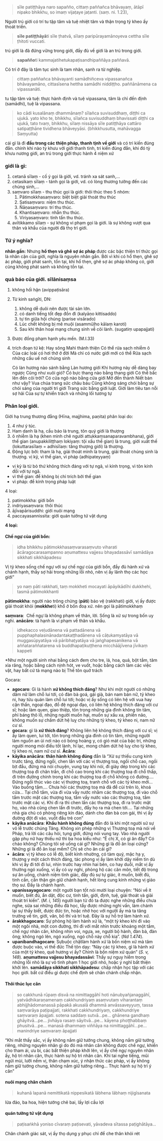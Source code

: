 
>sīle patiṭṭhāya naro sapañño, cittaṃ paññañca bhāvayaṃ,
ātāpī nipako bhikkhu, so imaṃ vijaṭaye jaṭanti. (saṃ. ni. 1.23),

Người trú giới có trí
tu tập tâm và tuệ
nhiệt  tâm và thận trọng
tỷ kheo ấy thoát triền.


>**sīle patiṭṭhāyā**ti sīle ṭhatvā, sīlaṃ paripūrayamānoyeva cettha sīle ṭhitoti vuccati. 

trú  giới là đã  đứng vững trong giới, đầy đủ về giới là an trú trong giới.  


>**sapañño**ti kammajatihetukapaṭisandhipaññāya paññavā.

Có trí ở đây là tâm tục sinh là tam nhân, sanh ra từ nghiệp.


>cittaṃ paññañca bhāvayanti samādhiñceva vipassanañca bhāvayamāno, cittasīsena hettha samādhi niddiṭṭho. paññānāmena ca vipassanāti.

tu tập tâm và tuệ: thực hành định  và tuệ vipassana, tâm là chỉ đến định (samādhi), tuệ  là vipassana.


>ko cādi kusalānaṃ dhammānaṃ? sīlañca suvisuddhaṃ, diṭṭhi ca ujukā. yato kho te, bhikkhu, sīlañca suvisuddhaṃ bhavissati diṭṭhi ca ujukā, tato tvaṃ, bhikkhu, sīlaṃ nissāya sīle patiṭṭhāya cattāro satipaṭṭhāne tividhena bhāveyyāsi.
>{bhikkhusutta, mahāvagga Saṃyutta}

cái gì là đi **đầu trong các thiện pháp, thanh tịnh về giới** và có tri kiến đúng đắn. chính khi nào tỳ khưu với giới thanh tinh, tri kiến đúng đắn, khi đó tỳ khưu nương giới, an trú trong giới thực hành 4 niệm xứ

### giới là gì:
1. cetanā sīlaṃ - cố ý gọi là giới, vd.  tránh xa sát sanh,...
2. cetasikaṃ sīlaṃ - tánh gọi là giới, vd. có lòng thương tưởng đến các chúng sinh,...
3. saṃvaro sīlaṃ - thu thúc gọi là giới: thôi thúc theo  5 nhóm:
	1. Pātimokkhasaṃvaro: biệt biệt giải thoát thu thúc 
	2. Satisaṃvaro: niệm thu thúc.
	3. Ñāṇasaṃvaro: trí thu thúc.
	4. Khantisaṃvaro: nhẫn thu thúc.
	5. Viriyasaṃvaro: tinh tấn thu thúc.
4. avītikkamo sīlaṃ - sự không vi phạm gọi là giới. là sự không vượt qua thân và khẩu của người đã thọ trì giới.

### Tứ  ý nghĩa?
**nhân gần:** Nhưng **hổ thẹn và ghê sợ ác pháp** được các bậc thiện trí thức gọi là nhân cận của giới, nghĩa là nguyên nhân gần. Bởi vì khi có hổ thẹn, ghê sợ ác pháp, giới phát sanh, tồn tại, khi hổ thẹn, ghê sợ ác pháp không có, giới cũng không phát sanh và không tồn tại.

###  quả  báo của giới. sīlānisaṃsa

1. không hối hận (avippaṭisāra)
2. Từ kinh saṅgīti, DN:
	1. không dễ duôi nên được tài sản lớn.
	2. có danh tiếng tốt đẹp đồn đi (kalyāṇo kittisaddo)
	3. tự tin giữa hội chúng (parise visārado)
	4. Lúc chết không bị mê muội (asammūḷho kālaṃ karoti)
	5. Sau khi thân hoại mạng chung sinh về cõi lành. (sugatiṃ upapajjati)
3. Được đồng phạm hạnh  yêu mến. (M.I.33)
4. trích đoạn từ  kệ:
	Hay sông Mahì thánh thiện 
	Có thể rửa sạch nhiễm ô 
	Của các loài có hơi thở ở đời 
	Mà chỉ có nước giới mới có thể 
	Rửa sạch những cấu uế nơi chúng sinh
	
	Có làn hương nào sánh bằng Làn hương giới 
	Khi hương này dễ dàng bay ngược Cũng như xuôi gió?
	Có bực thang nào bằng thang giới 
	Có thể bắc lên đến cõi trời?
	Có cửa ngõ nào bằng cửa giới 
	Mở đến thành Niết bàn như vậy?
	Vua chúa trang sức châu báu 
	Cũng không sáng chói bằng sự chói sáng của người trì giới Trang sức bằng giới luật.
	Giới làm tiêu tan nỗi sợ hãi 
	Của sự tự khiển trách và những lối tương tự

### Phân loại giới.
Giới hạ trung thương đẳng (Hīna, majjhima, paṇita) phân loại do:
1.  4 như ý túc.
2. Ham danh là hạ, cầu báo là trung, tôn quý giới là thượng
3. ô nhiễm là hạ (khen mình chê người attukkaṃsanaparavambhana), giới thế gian (anupakkiliṭṭhaṃ lokiyaṃ: tội xấu thế gian) là trung, giới xuất thế (lokuttarasīlaṃ = adhisīlaṃ: tăng thượng giới) là thượng.
4. Động lực bởi: tham là hạ, giải thoát mình là trung, giải thoát chúng sinh là thượng.
vị kỷ, vì thế gian, vì pháp (adhipateyyaṃ)
 - vị kỷ là từ bỏ thứ không thích đáng với tự ngã, vì kính trọng, vì tôn kính đối với tự ngã.
 - vì thế gian: để không bị chỉ trích  bởi thế gian
 - vì pháp: để kính trọng  pháp luật

4 loại:
1. patimokkha: giới bổn
2. indriyasaṃvara: thôi thúc
3. ājīvapārisuddhi: giới nuôi mạng
4. paccayasannissita: giới quán tưởng tứ vật dụng

**4 loại:**

#### Chế ngự của giới bổn:


>idha bhikkhu pātimokkhasaṃvarasaṃvuto viharati ācāragocarasampanno aṇumattesu vajjesu bhayadassāvī samādāya sikkhati sikkhāpadesu

Vị tỷ kheo sống chế ngự với sự chế ngự của giới bổn, đầy đủ hành xứ và chánh hạnh, thấy sợ hãi trong những lỗi nhỏ, nên vị ấy lãnh thọ các học giới”


>yo naṃ pāti rakkhati, taṃ mokkheti mocayati āpāyikādīhi dukkhehi, tasmā pātimokkhanti

**pātimokkha**: người nào trông chừng (**pāti**) bảo vệ (rakkhati) giới, vị ấy được giải thoát khỏi (**mokkhe**ti) khổ ở bốn đoạ xứ. nên gọi là pātimokkhaṃ

**saṃvara**:  Chế ngự là không phạm về thân, lời. Sống là xử sự trong bốn uy nghi.
**anācāro**: tà hạnh là vi phạm về thân và khẩu.


>idhekacco veḷudānena vā pattadānena vā pupphaphalasinānadantakaṭṭhadānena vā cāṭukamyatāya vā muggasūpyatāya vā pāribhaṭyatāya vā jaṅghapesanikena vā aññataraññatarena vā buddhapaṭikuṭṭhena micchāājīvena jīvikaṃ kappeti

\*Như một người sinh nhai bằng cách đem cho tre, lá, hoa, quả, bột tắm, tăm xỉa răng, hoặc bằng cách nịnh hót, ve vuốt, hoặc bằng cách làm các việc vặt, hay bất cứ tà mạng nào bị Thế tôn quở trách

Gocara: 
- **agocaro**: Gì là hành **xứ không thích đáng**? Như khi một người có những dâm nữ làm chỗ lui tới, có đàn bà goá, gái già, bán nam bán nữ, tỷ kheo ni, hay tửu quán làm chỗ lui tới; hoặc vị ấy sống có liên hệ với vua hay cận thần, ngoại đạo, đồ đệ ngoại đạo, có liên hệ không thích đáng với cư sĩ; hoặc làm quen, giao thiệp, tôn trọng những gia đình không tín tâm, phỉ báng thô lỗ, những người muốn hại, muốn sự xấu xa, phiền não, không muốn sự chấm dứt hệ luỵ cho những tỷ kheo, tỷ kheo ni, nam nữ cư sĩ.
- **gocara**: gì là **xứ thích đáng**? Không liên hệ không thích đáng với cư sĩ; vị ấy làm quen, lui tới, tôn trọng những gia đình có tín tâm, những người làm nguồn an ủi nơi nào có bóng hoàng y, có gió mát của bậc trí, những người mong mỏi điều tốt lành, hỉ lạc, mong chấm dứt hệ luỵ cho tỷ kheo, tỷ kheo ni, nam nữ cư sĩ.
**Ācāra**:
- **kāyika anācāra**: **thân hành  không đúng** đắn là “Xử sự thiếu cung kính trước tăng, đứng ngồi, chen lấn với các vị thượng toạ, ngồi chỗ cao, ngồi bịt đầu, đứng mà nói chuyện, vung tay khi nói, đi giày dép trong khi các thượng toạ đi chân trần, đi chỗ cao trong khi các thượng toạ đi chỗ thấp, đi trên đường chính trong khi các thượng toạ đi chỗ không có đường…. Ðứng ngồi thúc vào các vị thượng toạ, tranh chỗ với các tỷ kheo mới… Vào buồng tắm…. Chưa hỏi các thượng toạ mà đã để củi trên lò, khoá cửa… Tại chỗ tắm, vừa đi vừa vẫy nước nhằm các thượng toạ, đi vào chỗ tắm trước mặt các thượng toạ, tắm vẩy nước vào các thượng toạ, tắm trước mặt các vị. Khi đi ra thì chen lấn các thượng toạ, đi ra trước mặt họ, vào nhà cũng chen lấn đi trước, đẩy họ ra mà chen tới…. Tại những nhà gia chủ có phòng riêng kín đáo, dành cho đàn bà con gái, thì vị ấy đường đột đi vào, vuốt đầu trẻ con”
- **kāyika anācāra**: **Khẩu hành không đúng** đắn  đó là khi một người sử sự vô lễ trước chúng Tăng. Không xin phép những vị Thượng toạ mà nói về Pháp, trả lời các câu hỏi, tụng giới, đứng nói vung tay. Vào nhà người gặp phụ nữ hay thiếu nữ thì ba hoa kiểu như: “Ê chị X, có gì ăn đấy? Có cháo không? Chúng tôi sẽ uống cái gì? Những gì là đồ ăn loại cứng? Những gì là đồ ăn loại mềm? Chị sẽ cho ăn cái gì?
- **ācāra**: vị tỷ kheo có lễ độ, biết kính nhường, có tàm quý, mặc hạ y, thượng y một cách thích đáng, tác phong vị ấy làm khởi dậy niềm tin dù khi vị ấy đi tới đi lui, nhìn trước hay nhìn hai bên, co hay duỗi, mắt vị ấy thường ngó xuống, vị ấy có uy nghi, phòng hộ các căn môn, tiết độ trong sự ăn uống, chánh niệm tỉnh giác, đầy đủ sự tự giác, ít muốn, biết đủ, tinh cần, cẩn thận gìn giữ chánh hạnh, hết lòng cung kính những vị giáo thọ sư. Ðấy là chánh hạnh.
- **upanissayagocaro**: một người bạn tốt nói mười loại chuyện: “Nói về ít muốn, biết đủ, ẩn dật, độc cư, tinh tấn, giới, định, tuệ, giải thoát và giải thoát tri kiến”. (_M. i, 145_)  người bạn từ đó ta được nghe những điều chưa nghe, sửa sai những điều đã học, tẩy được những nghi vấn, làm chánh lại sự thấy biết, được đức tin, hoặc nhờ học với người ấy mà ta tăng trưởng về tín, giới, văn, bố thí và trí tuệ. Ðây là sự hỗ trợ làm hành xứ.
- **ārakkhagocaro**: Sự phòng hộ làm hành xứ là, “một tỷ kheo khi đi vào một ngôi nhà, một con đường, thì đi với mắt nhìn trước khoảng một tầm, chế ngự nhãn căn, không nhìn voi, ngựa, xe, người bộ hành, đàn bà, đàn ông; không ngó lên, ngó xuống, ngó chỗ này chỗ kia”. (_Nd 1.474_).
- **upanibandhagocaro**: Sựbuộc chặtlàm hành xứ là bốn niệm xứ mà tâm được buộc vào, vì thế đức Thế tôn dạy: “Này các tỷ kheo, gì là hành xứ của một tỷ kheo, quê hương vị ấy? Chính là bốn niệm xứ quán” (_S. v, 148_).
**aṇumattesu vajjesu bhayadassāvi**: Thấy sự nguy hiểm trong những lỗi nhỏ  là sự vô tình phạm 1 học giới nhỏ, hoặc ý nghĩ bất thiện khởi lên.
**samādāya sikkhati sikkhāpadesu**: chấp nhận học tập với các học  giới. bất  cứ điều gì được chế định sẽ chân chánh chấp nhận.

#### Thôi thúc lục căn

>so cakkhunā rūpaṃ disvā na nimittaggāhī hoti nānubyañjanaggāhī, yatvādhikaraṇamenaṃ cakkhundriyaṃ asaṃvutaṃ viharantaṃ abhijjhādomanassā pāpakā akusalā dhammā anvāssaveyyuṃ, tassa saṃvarāya paṭipajjati, rakkhati cakkhundriyaṃ, cakkhundriye saṃvaraṃ āpajjati. sotena saddaṃ sutvā…pe… ghānena gandhaṃ ghāyitvā…pe… jivhāya rasaṃ sāyitvā…pe… kāyena phoṭṭhabbaṃ phusitvā…pe… manasā dhammaṃ viññāya na nimittaggāhī…pe… manindriye saṃvaraṃ āpajjati

“Khi mắt thấy sắc, vị ấy không nắm giữ tướng chung, không nắm giữ tướng riêng, những nguyên nhân gì do đó mà nhãn căn không được chế ngự, khiến cho tham ái, ưu bi, các bất thiện pháp khởi lên, vị ấy chế ngự nguyên nhân ấy, hộ trì nhãn căn, thực hành sự hộ trì nhãn căn. Khi tai nghe tiếng, mũi ngửi mùi, lưỡi nếm vị, thân chạm xúc, ý nhận thức các pháp, vị ấy không nắm giữ tướng chung, không nắm giữ tướng riêng… Thực hành sự hộ trì ý căn"

#### nuôi mạng chân  chánh

>kuhanā lapanā nemittikatā nippesikatā lābhena lābhaṃ nijigīsanata

lừa đảo, ba hoa, hiện tướng chê bai, lấy lợi cầu lợi

#### quán  tưởng  tứ vật dụng

>paṭisaṅkhā yoniso cīvaraṃ paṭisevati, yāvadeva sītassa paṭighātāya...

Chân chánh giác sát, vị ấy thọ dụng y phục chỉ để che thân khỏi rét